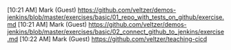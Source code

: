 [10:21 AM] Mark (Guest)
https://github.com/veltzer/demos-jenkins/blob/master/exercises/basic/01_repo_with_tests_on_github/exercise.md
[10:21 AM] Mark (Guest)
https://github.com/veltzer/demos-jenkins/blob/master/exercises/basic/02_connect_github_to_jenkins/exercise.md
[10:22 AM] Mark (Guest)
https://github.com/veltzer/teaching-cicd
